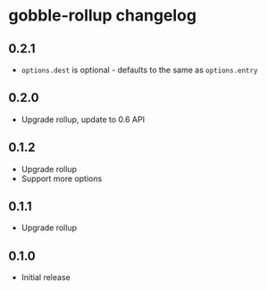 # gobble-rollup changelog

## 0.2.1

* `options.dest` is optional - defaults to the same as `options.entry`

## 0.2.0

* Upgrade rollup, update to 0.6 API

## 0.1.2

* Upgrade rollup
* Support more options

## 0.1.1

* Upgrade rollup

## 0.1.0

* Initial release
